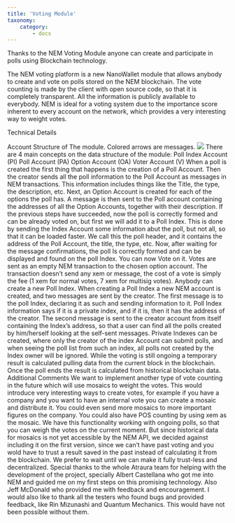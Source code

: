 ```yaml
---
title: 'Voting Module'
taxonomy:
    category:
        - docs
---
```


Thanks to the NEM Voting Module anyone can create and participate in polls using Blockchain technology.

The NEM voting platform is a new NanoWallet module that allows anybody to create and vote on polls stored on the NEM blockchain. The vote counting is made by the client with open source code, so that it is completely transparent. All the information is publicly available to everybody.
NEM is ideal for a voting system due to the importance score inherent to every account on the network, which provides a very interesting way to weight votes.

Technical Details

Account Structure of The module. Colored arrows are messages.
![](https://cdn-images-1.medium.com/max/1600/1*kQh38bgPVUgQ1XUeZwpcMg.png)
There are 4 main concepts on the data structure of the module:
Poll Index Account (PI)
Poll Account (PA)
Option Account (OA)
Voter Account (V)
When a poll is created the first thing that happens is the creation of a Poll Account. Then the creator sends all the poll information to the Poll Account as messages in NEM transactions. This information includes things like the Title, the type, the description, etc.
Next, an Option Account is created for each of the options the poll has. A message is then sent to the Poll account containing the addresses of all the Option Accounts, together with their description.
If the previous steps have succeeded, now the poll is correctly formed and can be already voted on, but first we will add it to a Poll Index. This is done by sending the Index Account some information abut the poll, but not all, so that it can be loaded faster. We call this the poll header, and it contains the address of the Poll Account, the title, the type, etc.
Now, after waiting for the message confirmations, the poll Is correctly formed and can be displayed and found on the poll Index. You can now Vote on it.
Votes are sent as an empty NEM transaction to the chosen option account. The transaction doesn’t send any xem or message, the cost of a vote is simply the fee (1 xem for normal votes, 7 xem for multisig votes).
Anybody can create a new Poll Index. When creating a Poll Index a new NEM account is created, and two messages are sent by the creator. The first message is to the poll Index, declaring it as such and sending information to it. Poll Index information says if it is a private index, and if it is, then it has the address of the creator. The second message is sent to the creator account from itself containing the Index’s address, so that a user can find all the polls created by him/herself looking at the self-sent messages.
Private Indexes can be created, where only the creator of the index Account can submit polls, and when seeing the poll list from such an index, all polls not created by the Index owner will be ignored.
While the voting is still ongoing a temporary result is calculated pulling data from the current block in the blockchain. Once the poll ends the result is calculated from historical blockchain data.
Additional Comments
We want to implement another type of vote counting in the future which will use mosaics to weight the votes. This would introduce very interesting ways to create votes, for example if you have a company and you want to have an internal vote you can create a mosaic and distribute it. You could even send more mosaics to more important figures on the company. You could also have POS counting by using xem as the mosaic.
We have this functionality working with ongoing polls, so that you can weigh the votes on the current moment. But since historical data for mosaics is not yet accessible by the NEM API, we decided against including it on the first version, since we can’t have past voting and you wold have to trust a result saved in the past instead of calculating it from the blockchain.
We prefer to wait until we can make it fully trust-less and decentralized.
Special thanks to the whole Atraura team for helping with the development of the project, specially Albert Castellana who got me into NEM and guided me on my first steps on this promising technology. Also Jeff McDonald who provided me with feedback and encouragement. I would also like to thank all the testers who found bugs and provided feedback, like Rin Mizunashi and Quantum Mechanics. This would have not been possible without them.